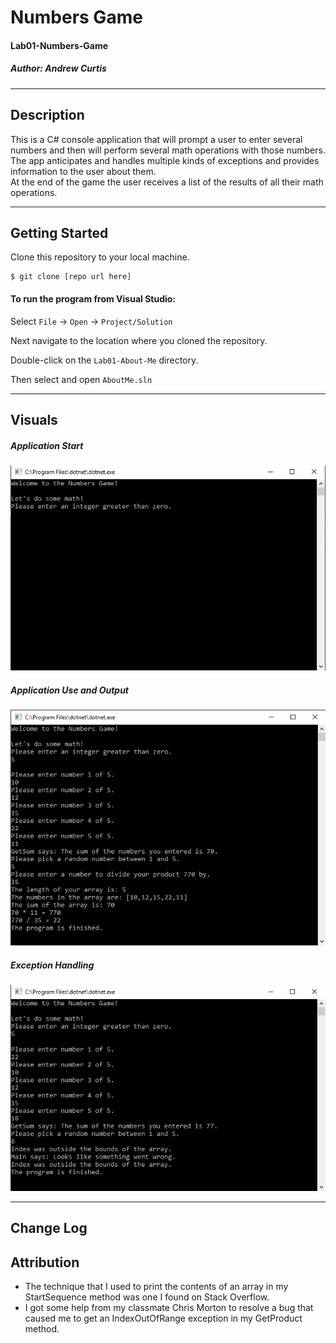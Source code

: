 # Numbers Game
#### Lab01-Numbers-Game
##### *Author: Andrew Curtis*

------------------------------

## Description
This is a C# console application that will prompt a user to enter several numbers and then will perform several math operations with those numbers. The app anticipates and handles multiple kinds of exceptions and provides information to the user about them.  
At the end of the game the user receives a list of the results of all their math operations.

------------------------------

## Getting Started

Clone this repository to your local machine.
```
$ git clone [repo url here]
```
#### To run the program from Visual Studio:
Select `File` -> `Open` -> `Project/Solution`

Next navigate to the location where you cloned the repository.

Double-click on the `Lab01-About-Me` directory.

Then select and open `AboutMe.sln`

------------------------------

## Visuals

##### Application Start
![Application Start](https://github.com/amjcurtis/Lab01-Numbers-Game/blob/development-lab01/images/401_lab01-numbers-game_Application-Start.png)

##### Application Use and Output
![Application Use and Output](https://github.com/amjcurtis/Lab01-Numbers-Game/blob/development-lab01/images/401_lab01-numbers-game_Application-Output.png)

##### Exception Handling
![Exception Handling](https://github.com/amjcurtis/Lab01-Numbers-Game/blob/development-lab01/images/401_lab01-numbers-game_Exception-Handling.png)

------------------------------

## Change Log


## Attribution

* The technique that I used to print the contents of an array in my StartSequence method was one I found on Stack Overflow.
* I got some help from my classmate Chris Morton to resolve a bug that caused me to get an IndexOutOfRange exception in my GetProduct method. 